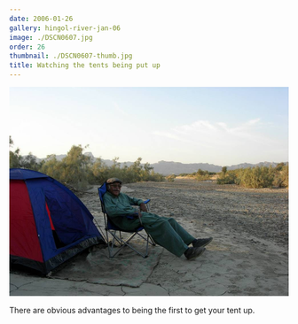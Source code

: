 ```yaml
---
date: 2006-01-26
gallery: hingol-river-jan-06
image: ./DSCN0607.jpg
order: 26
thumbnail: ./DSCN0607-thumb.jpg
title: Watching the tents being put up
---
```


![Watching the tents being put up](./DSCN0607.jpg)

There are obvious advantages to being the first to get your tent up.